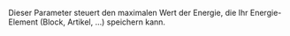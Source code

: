 Dieser Parameter steuert den maximalen Wert der Energie, die Ihr Energie-Element (Block, Artikel, ...) speichern kann.